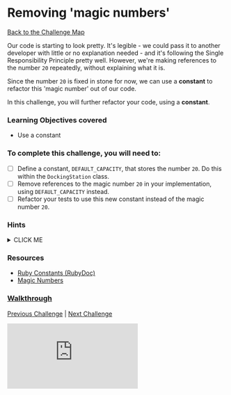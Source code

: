 # Removing 'magic numbers'

[Back to the Challenge Map](0_challenge_map.md)

Our code is starting to look pretty. It's legible - we could pass it to another developer with little or no explanation needed - and it's following the Single Responsibility Principle pretty well. However, we're making references to the number `20` repeatedly, without explaining what it is.

Since the number `20` is fixed in stone for now, we can use a **constant** to refactor this 'magic number' out of our code.

In this challenge, you will further refactor your code, using a **constant**.

### Learning Objectives covered
- Use a constant

### To complete this challenge, you will need to:

- [ ] Define a constant, `DEFAULT_CAPACITY`, that stores the number `20`. Do this within the `DockingStation` class.
- [ ] Remove references to the magic number `20` in your implementation, using `DEFAULT_CAPACITY` instead.
- [ ] Refactor your tests to use this new constant instead of the magic number `20`.

### Hints

<details><summary>CLICK ME</summary>
  <li>The first part of this challenge is fairly straightforward - define a constant and replace all references to the number 20.  For more on defining constants see the first linked article below</li>
  <li>We'd also like to replace the magic numbers in our tests, but how can we get access to our constant within our spec files?  You'll need to do some research to find out!</li>
</details>

### Resources

- [Ruby Constants (RubyDoc)](http://ruby-doc.org/docs/ruby-doc-bundle/UsersGuide/rg/constants.html)
- [Magic Numbers](https://www.eliotsykes.com/magic-numbers)

### [Walkthrough](walkthroughs/16.md)

[Previous Challenge](15_single_responsibility_principle.md) | [Next Challenge](17_initialization_defaults.md)

![Tracking pixel](https://githubanalytics.herokuapp.com/course/boris_bikes/16_removing_magic_numbers.md)
